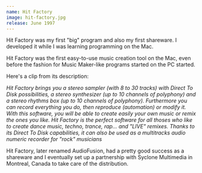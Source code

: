 ```yaml
---
name: Hit Factory
image: hit-factory.jpg
release: June 1997
---
```


Hit Factory was my first "big" program and also my first shareware. I developed it while I was learning programming on the Mac.

Hit Factory was the first easy-to-use music creation tool on the Mac, even before the fashion for Music Maker-like programs started on the PC started.

Here's a clip from its description:

*Hit Factory brings you a stereo sampler (with 8 to 30 tracks) with Direct To Disk possibilities, a stereo synthesizer (up to 10 channels of polyphony) and a stereo rhythms box (up to 10 channels of polyphony). Furthermore you can record everything you do, then reproduce (automation) or modify it. With this software, you will be able to create easily your own music or remix the ones you like. Hit Factory is the perfect software for all thoses who like to create dance music, techno, trance, rap... and "LIVE" remixes. Thanks to its Direct To Disk capabilities, it can also be used as a multitracks audio numeric recorder for "rock" musicians*

Hit Factory, later renamed AudioFusion, had a pretty good success as a shareware and I eventually set up a partnership with Syclone Multimedia in Montreal, Canada to take care of the distribution.
